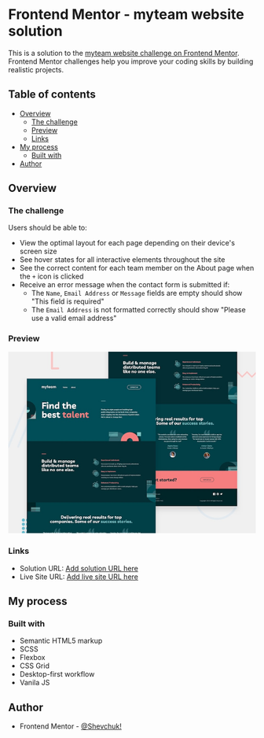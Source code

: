 # Frontend Mentor - myteam website solution

This is a solution to the [myteam website challenge on Frontend Mentor](https://www.frontendmentor.io/challenges/myteam-multipage-website-mxlEauvW). Frontend Mentor challenges help you improve your coding skills by building realistic projects.

## Table of contents

- [Overview](#overview)
  - [The challenge](#the-challenge)
  - [Preview](#preview)
  - [Links](#links)
- [My process](#my-process)
  - [Built with](#built-with)
- [Author](#author)

## Overview

### The challenge

Users should be able to:

- View the optimal layout for each page depending on their device's screen size
- See hover states for all interactive elements throughout the site
- See the correct content for each team member on the About page when the `+` icon is clicked
- Receive an error message when the contact form is submitted if:
  - The `Name`, `Email Address` or `Message` fields are empty should show "This field is required"
  - The `Email Address` is not formatted correctly should show "Please use a valid email address"

### Preview

![](./preview.jpg)

### Links

- Solution URL: [Add solution URL here](https://github.com/ShevchukA/myteam-website)
- Live Site URL: [Add live site URL here](https://shevchuka.github.io/myteam-website/)

## My process

### Built with

- Semantic HTML5 markup
- SCSS
- Flexbox
- CSS Grid
- Desktop-first workflow
- Vanila JS

## Author

- Frontend Mentor - [@Shevchuk!](https://www.frontendmentor.io/profile/ShevchukA)
